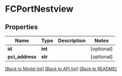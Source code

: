 # FCPortNestview

## Properties
Name | Type | Description | Notes
------------ | ------------- | ------------- | -------------
**id** | **int** |  | [optional] 
**pci_address** | **str** |  | [optional] 

[[Back to Model list]](../README.md#documentation-for-models) [[Back to API list]](../README.md#documentation-for-api-endpoints) [[Back to README]](../README.md)


